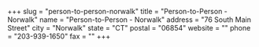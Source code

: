 +++
slug = "person-to-person-norwalk"
title = "Person-to-Person - Norwalk"
name = "Person-to-Person - Norwalk"
address = "76 South Main Street"
city = "Norwalk"
state = "CT"
postal = "06854"
website = ""
phone = "203-939-1650"
fax = ""
+++
